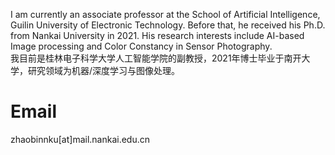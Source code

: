

I am currently an associate professor at the School of Artificial Intelligence, Guilin University of Electronic Technology. Before that, he  received his Ph.D. from Nankai University in 2021. His research interests include AI-based Image processing and Color Constancy in Sensor Photography.  
我目前是桂林电子科学大学人工智能学院的副教授，2021年博士毕业于南开大学，研究领域为机器/深度学习与图像处理。
# Email
zhaobinnku[at]mail.nankai.edu.cn

